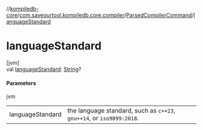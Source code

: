 //[kompiledb-core](../../../index.md)/[com.saveourtool.kompiledb.core.compiler](../index.md)/[ParsedCompilerCommand](index.md)/[languageStandard](language-standard.md)

# languageStandard

[jvm]\
val [languageStandard](language-standard.md): [String](https://kotlinlang.org/api/latest/jvm/stdlib/kotlin/-string/index.html)?

#### Parameters

jvm

| | |
|---|---|
| languageStandard | the language standard, such as `c++23`, `gnu++14`, or `iso9899:2018`. |
